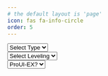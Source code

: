 ```yaml
---
# the default layout is 'page'
icon: fas fa-info-circle
order: 5
---
```

<html>
<body>
<select id="typeSelector">
  <option value="">Select Type</option>
  <option value="GD32">GD32</option>
  <option value="N32">N32</option>
  <option value="427">427</option>
</select>
<br>
<select id="levelingSelector">
  <option value="">Select Leveling</option>
  <option value="BLT">BLT</option>
  <option value="UBL">UBL</option>
  <option value="MM">MM</option>
</select>
<br>
<select id="proUiSelector">
  <option value="">ProUI-EX?</option>
  <option value="yes">Yes</option>
  <option value="no">No</option>
</select>
<br>
<div id="firmwareList">
  <!-- Firmware list will be dynamically populated here -->
</div>
<script>
// Function to fetch firmware data from GitHub releases
const repoOwner = 'classicrocker883';
const repoName = 'MRiscoCProUI';
// Function to fetch firmware data from GitHub releases using authentication
// Access GitHub token from Jekyll site configuration
const githubToken = "{{ site.github.token }}";
async function fetchFirmwareData() {
  try {
    const response = await fetch(`https://api.github.com/repos/${repoOwner}/${repoName}/releases/latest`, {
      headers: {
        Authorization: `token ${githubToken}`
      }
    });
    const data = await response.json();
    return data.assets.map(asset => asset.name);
  } catch (error) {
    console.error('Error fetching firmware data:', error);
    return [];
  }
}
// Function to filter firmware based on selection
function filterFirmware() {
  const type = document.getElementById("typeSelector").value;
  const leveling = document.getElementById("levelingSelector").value;
  const proUi = document.getElementById("proUiSelector").value;
  const filteredFirmware = firmwareData.filter(firmware => {
    if (type && !firmware.includes(type)) return false;
    if (leveling && !firmware.includes(leveling)) return false;
    if (proUi === "yes" && !firmware.includes("ProUI-EX")) return false;
    if (proUi === "no" && firmware.includes("ProUI-EX")) return false;
    return true;
  });
  // Display filtered firmware
  const firmwareList = document.getElementById("firmwareList");
  firmwareList.innerHTML = "";
  filteredFirmware.forEach(firmware => {
    const listItem = document.createElement("a");
    listItem.href = `https://github.com/{owner}/{repo}/releases/latest/download/${firmware}`;
    listItem.textContent = firmware;
    listItem.setAttribute("download", firmware);
    firmwareList.appendChild(listItem);
    firmwareList.appendChild(document.createElement("br"));
  });
}
// Event listeners for selectors
document.getElementById("typeSelector").addEventListener("change", filterFirmware);
document.getElementById("levelingSelector").addEventListener("change", filterFirmware);
document.getElementById("proUiSelector").addEventListener("change", filterFirmware);
// Initial fetching and filtering
let firmwareData = [];
fetchFirmwareData().then(data => {
  firmwareData = data;
  filterFirmware();
});
</script>
</body>
</html>